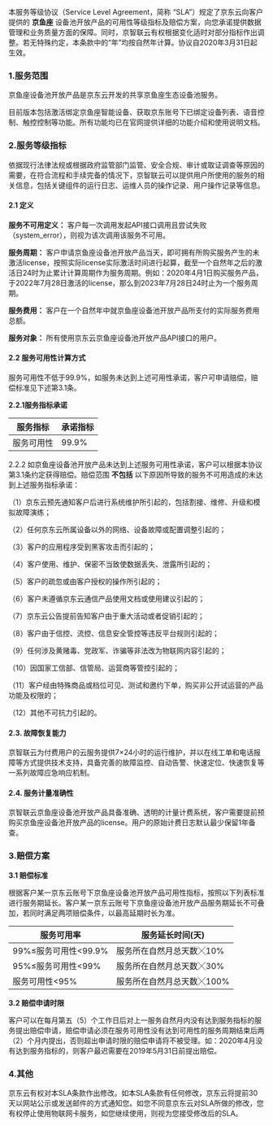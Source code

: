 本服务等级协议（Service Level Agreement，简称 “SLA”）规定了京东云向客户提供的 **京鱼座** 设备池开放产品的可用性等级指标及赔偿方案，向您承诺提供数据管理和业务质量方面的保障。同时，京智联云有权根据变化适时对部分指标作出调整。若无特殊约定，本条款中的“年”均按自然年计算。协议自2020年3月31日起生效。

### 1.服务范围

京鱼座设备池开放产品是京东云开发的共享京鱼座生态设备池服务。

目前版本包括激活绑定京鱼座智能设备、获取京东账号下已绑定设备列表、语音控制、触控控制等功能。所有功能均已在官网提供详细的功能介绍和使用说明文档。

### 2.服务等级指标 

依据现行法律法规或根据政府监管部门监管、安全合规、审计或取证调查等原因的需要，在符合流程和手续完备的情况下，京智联云可以提供用户所使用的服务的相关信息，包括关键组件的运行日志、运维人员的操作记录、用户操作记录等信息。

#### 2.1 定义

**服务不可用定义：**  客户每一次调用发起API接口调用且尝试失败（system_error），则视为该次调用该服务不可用。

**服务周期：**  客户申请京鱼座设备池开放产品当天，即可拥有所购买服务产生的未激活license，按照实际license实际激活时间进行起算，截至一个自然年之后的激活日24时为止累计计算周期作为服务周期。例如：2020年4月1日购买服务产品，于2022年7月28日激活的license，那么到2023年7月28日24时止为一个服务周期。

**服务费用：**  客户在一个自然年中就京鱼座设备池开放产品所支付的实际服务费用总额。

**服务对象：** 所有使用京东云京鱼座设备池开放产品API接口的用户。

#### 2.2 服务可用性计算方式

服务可用性不低于99.9%，如服务未达到上述可用性承诺，客户可申请赔偿，赔偿标准见下述第3.1条。

**2.2.1服务指标承诺**

| **服务指标** | **承诺指标** |
| ------------ | ------------ |
| 服务可用性   | 99.9%        |

2.2.2 如京鱼座设备池开放产品未达到上述服务可用性承诺，客户可以根据本协议第3.1条约定获得赔偿。赔偿范围 **不包括** 以下原因所导致的服务不可用造成的未达到上述服务指标承诺：

（1）京东云预先通知客户后进行系统维护所引起的，包括割接、维修、升级和模拟故障演练；

（2）任何京东云所属设备以外的网络、设备故障或配置调整引起的；

（3）客户的应用程序受到黑客攻击而引起的；

（4）客户使用、维护、保密不当致使数据丢失、泄露所引起的；

（5）客户的疏忽或由客户授权的操作所引起的；

（6）客户未遵循京东云通信产品使用文档或使用建议引起的；

（7）京东云公告提前告知客户由于重大活动或者促销引起的；

（8）客户由于信控、流控、信息安全管控等违反平台规则引起的；

（9）任何涉及黄赌毒、党政军、诈骗等非法改为物联网内容引起的；

（10）因国家工信部、信管局、运营商等管控引起的；

（11）客户经由特殊商品或档位可见、测试和邀约下单，购买非公开试运营的产品功能及权限的；

（12）其他不可抗力引起的。

#### 2.3. 故障恢复能力

京智联云为付费用户的云服务提供7×24小时的运行维护，并以在线工单和电话报障等方式提供技术支持，具备完善的故障监控、自动告警、快速定位、快速恢复等一系列故障应急响应机制。

#### 2.4. 服务计量准确性

京智联云京鱼座设备池开放产品具备准确、透明的计量计费系统，客户需要提前预购买京鱼座设备池开放产品的license。用户的原始计费日志默认最少保留1年备查。

### 3.赔偿方案

**3.1 赔偿标准**

根据客户某一京东云账号下京鱼座设备池开放产品可用性指标，按照以下列表标准进行服务期延长。客户某一京东云账号下京鱼座设备池开放产品服务期延长不可叠加，若同时满足两项赔偿条件，以最高延期时长为准。

| **服务可用率**       | **服务延长时间(天)**      |
| -------------------- | ------------------------- |
| 99%≤服务可用性<99.9% | 服务所在自然月总天数╳10%  |
| 95%≤服务可用性<99%   | 服务所在自然月总天数╳30%  |
| 服务可用性<95%       | 服务所在自然月总天数╳100% |

**3.2 赔偿申请时限**

客户可以在每月第五（5）个工作日后对上一服务自然月内没有达到服务指标的服务提出赔偿申请，赔偿申请必须在服务可用性没有达到可用性的服务周期结束后两（2）个月内提出，否则超出申请时限的赔偿申请将不被受理。如：2020年4月没有达到服务指标的，则客户最迟需要在2019年5月31日前提出赔偿。

### 4.其他

京东云有权对本SLA条款作出修改。如本SLA条款有任何修改，京东云将提前30天以网站公示或发送邮件的方式通知您。如您不同意京东云对SLA所做的修改，您有权停止使用物联网卡服务，如您继续使用，则视为您接受修改后的SLA。

